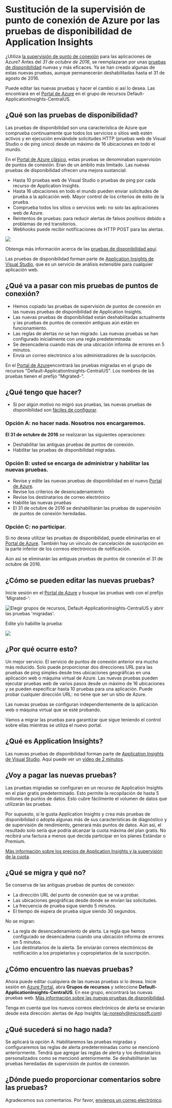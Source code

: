 <properties 
    pageTitle="Migración de la supervisión de punto de conexión de Azure a las pruebas de disponibilidad de Application Insights" 
    description="Migración de las pruebas de supervisión de puntos de conexión de Azure en las pruebas de disponibilidad de Application Insights antes del 31 de octubre de 2016."
    services="application-insights" 
    documentationCenter=""
    authors="soubhagyadash" 
    manager="douge"/>

<tags 
    ms.service="application-insights" 
    ms.workload="tbd" 
    ms.tgt_pltfrm="ibiza" 
    ms.devlang="na" 
    ms.topic="article" 
    ms.date="07/25/2016" 
    ms.author="awills"/>
 

# <a name="moving-from-azure-endpoint-monitoring-to-application-insights-availability-tests"></a>Sustitución de la supervisión de punto de conexión de Azure por las pruebas de disponibilidad de Application Insights

¿Utiliza [la supervisión de punto de conexión](https://blogs.msdn.microsoft.com/mast/2013/03/03/windows-azure-portal-update-configure-web-endpoint-status-monitoring-preview/) para las aplicaciones de Azure? Antes del *31 de octubre de 2016*, se reemplazaran por unas [pruebas de disponibilidad](app-insights-monitor-web-app-availability.md) nuevas y más eficaces. Ya se han creado algunas de estas nuevas pruebas, aunque permanecerán deshabilitadas hasta el 31 de agosto de 2016. 

Puede editar las nuevas pruebas y hacer el cambio si así lo desea. Las encontrará en el [Portal de Azure](https://portal.azure.com) en el grupo de recursos Default-ApplicationInsights-CentralUS.


## <a name="what-are-availability-tests?"></a>¿Qué son las pruebas de disponibilidad?

Las pruebas de disponibilidad son una característica de Azure que comprueba continuamente que todos los servicios o sitios web estén activos y en ejecución enviándole solicitudes HTTP (pruebas web de Visual Studio o de ping único) desde un máximo de 16 ubicaciones en todo el mundo. 

En el [Portal de Azure clásico](https://manage.windowsazure.com), estas pruebas se denominaban supervisión de puntos de conexión. Eran de un ámbito más limitado. Las nuevas pruebas de disponibilidad ofrecen una mejora sustancial:

* Hasta 10 pruebas web de Visual Studio o pruebas de ping por cada recurso de Application Insights. 
* Hasta 16 ubicaciones en todo el mundo pueden enviar solicitudes de prueba a la aplicación web. Mayor control de los criterios de éxito de la prueba. 
* Comprueba todos los sitios o servicios web: no solo las aplicaciones web de Azure.
* Reintentos de pruebas: para reducir alertas de falsos positivos debido a problemas de red transitorios. 
* Webhooks puede recibir notificaciones de HTTP POST para las alertas.

![](./media/app-insights-migrate-azure-endpoint-tests/16-1test.png)

Obtenga más información acerca de las [pruebas de disponibilidad aquí](app-insights-monitor-web-app-availability.md).

Las pruebas de disponibilidad forman parte de [Application Insights de Visual Studio](app-insights-overview.md), que es un servicio de análisis extensible para cualquier aplicación web.



## <a name="so-what's-happening-to-my-endpoint-tests?"></a>¿Qué va a pasar con mis pruebas de puntos de conexión?

* Hemos copiado las pruebas de supervisión de puntos de conexión en las nuevas pruebas de disponibilidad de Application Insights.
* Las nuevas pruebas de disponibilidad están deshabilitadas actualmente y las pruebas de puntos de conexión antiguas aún están en funcionamiento.
* Las reglas de alertas *no* se han migrado. Las nuevas pruebas se han configurado inicialmente con una regla predeterminada:
 * Se desencadena cuando más de una ubicación informa de errores en 5 minutos.
 * Envía un correo electrónico a los administradores de la suscripción.

En el [Portal de Azure](https://portal.azure.com)encontrará las pruebas migradas en el grupo de recursos "Default-ApplicationInsights-CentralUS". Los nombres de las pruebas tienen el prefijo "Migrated-". 

## <a name="what-do-i-need-to-do?"></a>¿Qué tengo que hacer?

* Si por algún motivo no migró sus pruebas, las nuevas pruebas de disponibilidad son [fáciles de configurar](app-insights-monitor-web-app-availability.md).

### <a name="option-a:-do-nothing.-leave-it-to-us."></a>Opción A: no hacer nada. Nosotros nos encargaremos.

**El 31 de octubre de 2016** se realizaran las siguientes operaciones:

* Deshabilitar las antiguas pruebas de puntos de conexión.
* Habilitar las pruebas de disponibilidad migradas.

### <a name="option-b:-you-manage-and/or-enable-the-new-tests."></a>Opción B: usted se encarga de administrar y habilitar las nuevas pruebas.

* Revise y edite las nuevas pruebas de disponibilidad en el nuevo [Portal de Azure](https://portal.azure.com). 
 * Revise los criterios de desencadenamiento
 * Revise los destinatarios de correo electrónico
* Habilite las nuevas pruebas
* El 31 de octubre de 2016 se deshabilitarán las pruebas de supervisión de puntos de conexión heredadas. 


### <a name="option-c:-opt-out"></a>Opción C: no participar.

Si no desea utilizar las pruebas de disponibilidad, puede eliminarlas en el [Portal de Azure](https://portal.azure.com). También hay un vínculo de cancelación de suscripción en la parte inferior de los correos electrónicos de notificación.

Aún así se eliminarán las antiguas pruebas de puntos de conexión el 31 de octubre de 2016. 

## <a name="how-do-i-edit-the-new-tests?"></a>¿Cómo se pueden editar las nuevas pruebas?

Inicie sesión en el [Portal de Azure](https://portal.azure.com) y busque las pruebas web con el prefijo 'Migrated-': 

![Elegir grupos de recursos, Default-ApplicationInsights-CentralUS y abrir las pruebas 'migradas'.](./media/app-insights-migrate-azure-endpoint-tests/20.png)

Edite y/o habilite la prueba:

![](./media/app-insights-migrate-azure-endpoint-tests/21.png)


## <a name="why-is-this-happening?"></a>¿Por qué ocurre esto?

Un mejor servicio. El servicio de puntos de conexión anterior era mucho más reducido. Solo puede proporcionar dos direcciones URL para las pruebas de ping simples desde tres ubicaciones geográficas en una aplicación web o máquina virtual de Azure. Las nuevas pruebas pueden ejecutar pruebas web de varios pasos desde un máximo de 16 ubicaciones y se pueden especificar hasta 10 pruebas para una aplicación. Puede probar cualquier dirección URL: no tiene que ser un sitio de Azure.

Las nuevas pruebas se configuran independientemente de la aplicación web o máquina virtual que se esté probando. 

Vamos a migrar las pruebas para garantizar que sigue teniendo el control sobre ellas mientras se utiliza el nuevo portal. 

## <a name="what-is-application-insights?"></a>¿Qué es Application Insights?

Las nuevas pruebas de disponibilidad forman parte de [Application Insights de Visual Studio](app-insights-overview.md). Aquí puede ver un [vídeo de 2 minutos](http://go.microsoft.com/fwlink/?LinkID=733921).

## <a name="am-i-paying-for-the-new-tests?"></a>¿Voy a pagar las nuevas pruebas?

Las pruebas migradas se configuran en un recurso de Application Insights en el plan gratis predeterminado. Esto permite la recopilación de hasta 5 millones de puntos de datos. Esto cubre fácilmente el volumen de datos que utilizarán las pruebas. 

Por supuesto, si le gusta Application Insights y crea más pruebas de disponibilidad o adopta algunas más de sus características de diagnóstico y de supervisión de rendimiento, generará más puntos de datos.  Aún así, el resultado solo sería que podría alcanzar la cuota máxima del plan gratis. No recibirá una factura a menos que decida participar en los planes Estándar o Premium. 

[Más información sobre los precios de Application Insights y la supervisión de la cuota](app-insights-pricing.md). 

## <a name="what-is-and-isn't-migrated?"></a>¿Qué se migra y qué no?

Se conserva de las antiguas pruebas de puntos de conexión:

* La dirección URL del punto de conexión que se va a probar.
* Las ubicaciones geográficas desde donde se envían las solicitudes.
* La frecuencia de prueba sigue siendo 5 minutos.
* El tiempo de espera de prueba sigue siendo 30 segundos. 

No se migran:

* La regla de desencadenamiento de alerta. La regla que hemos configurado se desencadena cuando una ubicación informa de errores en 5 minutos.
* Los destinatarios de la alerta. Se enviarán correos electrónicos de notificación a los propietarios y copropietarios de la suscripción. 

## <a name="how-do-i-find-the-new-tests?"></a>¿Cómo encuentro las nuevas pruebas?

Ahora puede editar cualquiera de las nuevas pruebas si lo desea. Inicie sesión en [Azure Portal](https://portal.azure.com), abra **Grupos de recursos** y seleccione **Default-ApplicationInsights-CentralUS**. En ese grupo, encontrará las nuevas pruebas web. [Más información sobre las nuevas pruebas de disponibilidad](app-insights-monitor-web-app-availability.md).

Tenga en cuenta que los nuevos correos electrónicos de alerta se enviarán desde esta dirección: alertas de App Insights (ai-noreply@microsoft.com)

## <a name="what-happens-if-i-do-nothing?"></a>¿Qué sucederá si no hago nada?

Se aplicará la opción A. Habilitaremos las pruebas migradas y configuraremos las reglas de alerta predeterminadas como se mencionó anteriormente. Tendrá que agregar las reglas de alerta y los destinatarios personalizados como se mencionó anteriormente. Se deshabilitarán las pruebas heredadas de supervisión de puntos de conexión. 

## <a name="where-can-i-provide-feedback-on-this?"></a>¿Dónde puedo proporcionar comentarios sobre las pruebas? 

Agradecemos sus comentarios. Por favor, [envíenos un correo electrónico](mailto:vsai@microsoft.com). 




<!--HONumber=Oct16_HO2-->


